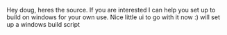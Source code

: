 Hey doug, heres the source. If you are interested I can help you set up to build on windows for your own use. Nice little ui to go with it now :) will set up a windows build script
